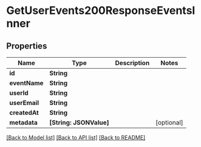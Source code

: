 # GetUserEvents200ResponseEventsInner

## Properties
Name | Type | Description | Notes
------------ | ------------- | ------------- | -------------
**id** | **String** |  | 
**eventName** | **String** |  | 
**userId** | **String** |  | 
**userEmail** | **String** |  | 
**createdAt** | **String** |  | 
**metadata** | **[String: JSONValue]** |  | [optional] 

[[Back to Model list]](../README.md#documentation-for-models) [[Back to API list]](../README.md#documentation-for-api-endpoints) [[Back to README]](../README.md)


